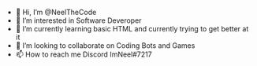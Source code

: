 - 👋 Hi, I’m @NeelTheCode
- 👀 I’m interested in Software Deveroper
- 🌱 I’m currently learning basic HTML and currently trying to get better at it
- 💞️ I’m looking to collaborate on Coding Bots and Games
- 📫 How to reach me Discord ImNeel#7217

<!---
NeelTheCode/NeelTheCode is a ✨ special ✨ repository because its `README.md` (this file) appears on your GitHub profile.
You can click the Preview link to take a look at your changes.
--->
